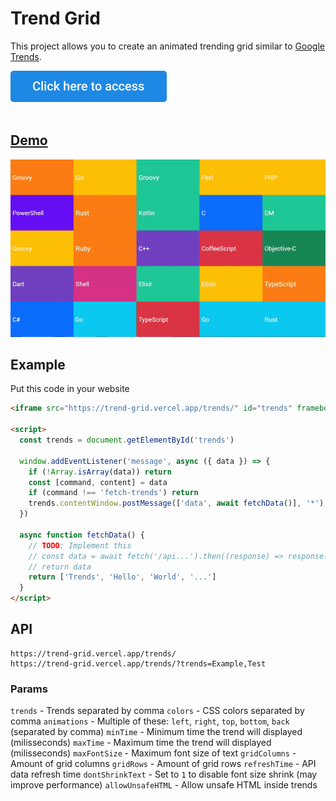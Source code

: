 # Trend Grid
This project allows you to create an animated trending grid similar to [Google Trends](https://trends.google.com/trends/hottrends/visualize?nrow=5&ncol=5).

<a href="https://trend-grid.vercel.app/" target="_blank">
    <img src="button.svg" alt="Click here to access" height="50"><br /><br />
</a>

## [Demo](https://trend-grid.vercel.app/trends/?trends=C%2CC%23%2CC%2B%2B%2CCoffeeScript%2CCSS%2CDart%2CDM%2CElixir%2CGo%2CGroovy%2CHTML%2CJava%2CJavaScript%2CKotlin%2CObjective-C%2CPerl%2CPHP%2CPowerShell%2CPython%2CRuby%2CRust%2CScala%2CShell%2CSwift%2CTypeScript)

[![Demo](demo.gif)](https://trend-grid.vercel.app/trends/?trends=C%2CC%23%2CC%2B%2B%2CCoffeeScript%2CCSS%2CDart%2CDM%2CElixir%2CGo%2CGroovy%2CHTML%2CJava%2CJavaScript%2CKotlin%2CObjective-C%2CPerl%2CPHP%2CPowerShell%2CPython%2CRuby%2CRust%2CScala%2CShell%2CSwift%2CTypeScript)

## Example
Put this code in your website
```html
<iframe src="https://trend-grid.vercel.app/trends/" id="trends" frameborder="0" style="width: 480px; height: 270px;" allowfullscreen></iframe>

<script>
  const trends = document.getElementById('trends')

  window.addEventListener('message', async ({ data }) => {
    if (!Array.isArray(data)) return
    const [command, content] = data
    if (command !== 'fetch-trends') return
    trends.contentWindow.postMessage(['data', await fetchData()], '*')
  })

  async function fetchData() {
    // TODO: Implement this
    // const data = await fetch('/api...').then((response) => response.json())
    // return data
    return ['Trends', 'Hello', 'World', '...']
  }
</script>
```

## API
```
https://trend-grid.vercel.app/trends/
https://trend-grid.vercel.app/trends/?trends=Example,Test
```

### Params
`trends` - Trends separated by comma
`colors` - CSS colors separated by comma
`animations` - Multiple of these: `left`, `right`, `top`, `bottom`, `back` (separated by comma)
`minTime` - Minimum time the trend will displayed (milisseconds)
`maxTime` - Maximum time the trend will displayed (milisseconds)
`maxFontSize` - Maximum font size of text
`gridColumns` - Amount of grid columns
`gridRows` - Amount of grid rows
`refreshTime` - API data refresh time
`dontShrinkText` - Set to `1` to disable font size shrink (may improve performance)
`allowUnsafeHTML` - Allow unsafe HTML inside trends
